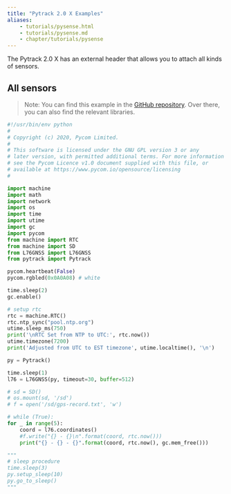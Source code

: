 ```yaml
---
title: "Pytrack 2.0 X Examples"
aliases:
    - tutorials/pysense.html
    - tutorials/pysense.md
    - chapter/tutorials/pysense
---
```

The Pytrack 2.0 X has an external header that allows you to attach all kinds of sensors. 
## All sensors
>Note: You can find this example in the [GitHub repository](https://github.com/pycom/pycom-libraries/tree/master/pytrack-2). Over there, you can also find the relevant libraries. 
```python
#!/usr/bin/env python
#
# Copyright (c) 2020, Pycom Limited.
#
# This software is licensed under the GNU GPL version 3 or any
# later version, with permitted additional terms. For more information
# see the Pycom Licence v1.0 document supplied with this file, or
# available at https://www.pycom.io/opensource/licensing
#

import machine
import math
import network
import os
import time
import utime
import gc
import pycom
from machine import RTC
from machine import SD
from L76GNSS import L76GNSS
from pytrack import Pytrack

pycom.heartbeat(False)
pycom.rgbled(0x0A0A08) # white

time.sleep(2)
gc.enable()

# setup rtc
rtc = machine.RTC()
rtc.ntp_sync("pool.ntp.org")
utime.sleep_ms(750)
print('\nRTC Set from NTP to UTC:', rtc.now())
utime.timezone(7200)
print('Adjusted from UTC to EST timezone', utime.localtime(), '\n')

py = Pytrack()

time.sleep(1)
l76 = L76GNSS(py, timeout=30, buffer=512)

# sd = SD()
# os.mount(sd, '/sd')
# f = open('/sd/gps-record.txt', 'w')

# while (True):
for _ in range(5):
    coord = l76.coordinates()
    #f.write("{} - {}\n".format(coord, rtc.now()))
    print("{} - {} - {}".format(coord, rtc.now(), gc.mem_free()))

"""
# sleep procedure
time.sleep(3)
py.setup_sleep(10)
py.go_to_sleep()
"""
```